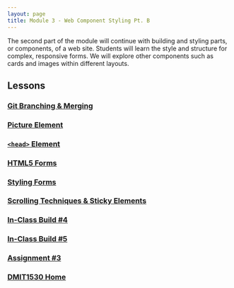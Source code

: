 ```yaml
---
layout: page
title: Module 3 - Web Component Styling Pt. B
---
```


The second part of the module will continue with building and styling parts, or components, of a web site. Students will learn the style and structure for complex, responsive forms. We will explore other components such as cards and images within different layouts.

## Lessons
### [Git Branching & Merging](24-git-branch-merge/24-git-branch-merge.md)
### [Picture Element](25-picture/25-picture.md)
### [`<head>` Element](26-head/26-head.md)
### [HTML5 Forms](27-forms/27-forms.md)
### [Styling Forms](28-styling-forms/28-styling-forms.md)
### [Scrolling Techniques & Sticky Elements](29-scroll-sticky/29-scroll-sticky.md)
### [In-Class Build #4](30-build-04/30-build-04.md)
### [In-Class Build #5](31-build-05/31-build-05.md)
### [Assignment #3](32-assignment3/32-assignment-3.md)

### [DMIT1530 Home](../)